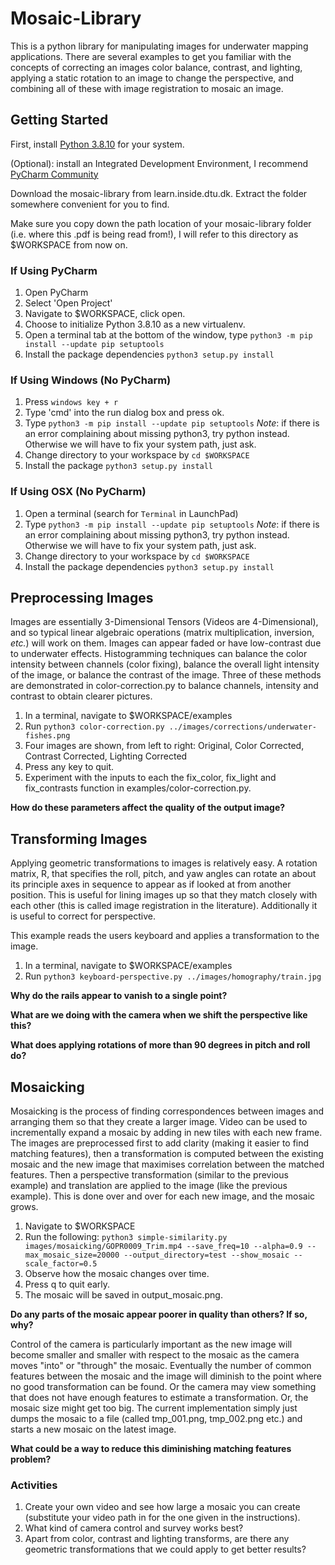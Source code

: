 # Mosaic-Library #
This is a python library for manipulating images for underwater mapping applications. There are several examples to get
you familiar with the concepts of correcting an images color balance, contrast, and lighting, applying a static rotation
to an image to change the perspective, and combining all of these with image registration to mosaic an image.

## Getting Started ##

First, install [Python 3.8.10](https://www.python.org/downloads/release/python-3810/) for your system.

(Optional): install an Integrated Development Environment, I recommend [PyCharm Community](https://www.jetbrains.com/pycharm/download)

Download the mosaic-library from learn.inside.dtu.dk. Extract the folder somewhere convenient for you to find.

Make sure you copy down the path location of your mosaic-library folder (i.e. where this .pdf is being read from!), I will refer to this directory as $WORKSPACE from now on.

### If Using PyCharm ###

1. Open PyCharm
2. Select 'Open Project'
3. Navigate to $WORKSPACE, click open.
4. Choose to initialize Python 3.8.10 as a new virtualenv.
5. Open a terminal tab at the bottom of the window, type `python3 -m pip install --update pip setuptools`
6. Install the package dependencies `python3 setup.py install`

### If Using Windows (No PyCharm) ###

1. Press `windows key + r`
2. Type 'cmd' into the run dialog box and press ok.
3. Type `python3 -m pip install --update pip setuptools`
   *Note*: if there is an error complaining about missing python3, try python instead. Otherwise we will have to fix your system path, just ask.
4. Change directory to your workspace by `cd $WORKSPACE`
5. Install the package `python3 setup.py install`

### If Using OSX (No PyCharm) ###

1. Open a terminal (search for `Terminal` in LaunchPad)
2. Type `python3 -m pip install --update pip setuptools`
   *Note*: if there is an error complaining about missing python3, try python instead. Otherwise we will have to fix your system path, just ask.
3. Change directory to your workspace by `cd $WORKSPACE`
4. Install the package dependencies `python3 setup.py install`


## Preprocessing Images ##
Images are essentially 3-Dimensional Tensors (Videos are 4-Dimensional), and so typical linear algebraic operations (matrix 
multiplication, inversion, *etc.*) will work on them. Images can appear faded or have low-contrast due to underwater
effects. Histogramming techniques can balance the color intensity between channels (color fixing), balance the overall
light intensity of the image, or balance the contrast of the image. Three of these methods are demonstrated in color-correction.py
to balance channels, intensity and contrast to obtain clearer pictures.

1. In a terminal, navigate to $WORKSPACE/examples
2. Run `python3 color-correction.py ../images/corrections/underwater-fishes.png`
3. Four images are shown, from left to right: Original, Color Corrected, Contrast Corrected, Lighting Corrected
4. Press any key to quit.   
5. Experiment with the inputs to each the fix_color, fix_light and fix_contrasts function in examples/color-correction.py.

**How do these parameters affect the quality of the output image?**

## Transforming Images ##
Applying geometric transformations to images is relatively easy. A rotation matrix, R, that specifies the roll, pitch, and yaw
angles can rotate an about its principle axes in sequence to appear as if looked at from another position. This is useful
for lining images up so that they match closely with each other (this is called image registration in the literature). Additionally it is useful
to correct for perspective.

This example reads the users keyboard and applies a transformation to the image.

1. In a terminal, navigate to $WORKSPACE/examples
2. Run `python3 keyboard-perspective.py ../images/homography/train.jpg`

**Why do the rails appear to vanish to a single point?**

**What are we doing with the camera when we shift the perspective like this?**

**What does applying rotations of more than 90 degrees in pitch and roll do?**


## Mosaicking ##
Mosaicking is the process of finding correspondences between images and arranging them so that they create a larger image.
Video can be used to incrementally expand a mosaic by adding in new tiles with each new frame. The images are preprocessed first
to add clarity (making it easier to find matching features), then a transformation is computed between the existing mosaic
and the new image that maximises correlation between the matched features. Then a perspective transformation (similar to
the previous example) and translation are applied to the image (like the previous example). This is done over and over for each
new image, and the mosaic grows.

1. Navigate to $WORKSPACE
2. Run the following: `python3 simple-similarity.py images/mosaicking/GOPR0009_Trim.mp4 --save_freq=10 --alpha=0.9 --max_mosaic_size=20000 --output_directory=test --show_mosaic --scale_factor=0.5`
3. Observe how the mosaic changes over time.
4. Press q to quit early.
5. The mosaic will be saved in output_mosaic.png.

**Do any parts of the mosaic appear poorer in quality than others? If so, why?**

Control of the camera is particularly important as the new image will become smaller and smaller with respect to the mosaic
as the camera moves "into" or "through" the mosaic. Eventually the number of common features between the mosaic and the image
will diminish to the point where no good transformation can be found. Or the camera may view something that does not have enough
features to estimate a transformation. Or, the mosaic size might get too big. 
The current implementation simply just dumps the mosaic to a file (called tmp_001.png, tmp_002.png etc.) and starts a new mosaic on the latest image.

**What could be a way to reduce this diminishing matching features problem?**

### Activities ###
1. Create your own video and see how large a mosaic you can create (substitute your video path in for the one given in the instructions).
2. What kind of camera control and survey works best?
3. Apart from color, contrast and lighting transforms, are there any geometric transformations that we could apply to get better results?   
